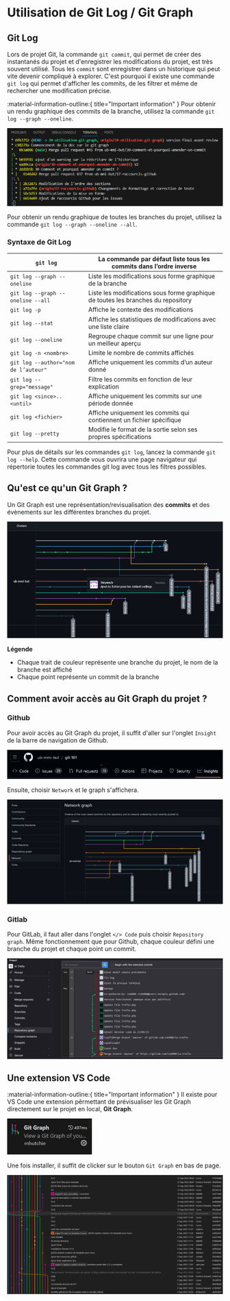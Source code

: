 # Utilisation de Git Log / Git Graph

## Git Log

Lors de projet Git, la commande `git commit`, qui permet de créer des instantanés du projet et d'enregistrer les modifications du projet, est très souvent utilisé. Tous les `commit` sont enregistrer dans un historique qui peut vite devenir compliqué à explorer. C'est pourquoi il existe une commande `git log` qui permet d'afficher les commits, de les filtrer et même de rechercher une modification précise.

:material-information-outline:{ title="Important information" }
Pour obtenir un rendu graphique des commits de la branche, utilisez la commande `git log --graph --oneline`.

![Git log graph](/assets/git-log-graph.png)

Pour obtenir un rendu graphique de toutes les branches du projet, utilisez la commande `git log --graph --oneline --all`.

### Syntaxe de Git Log

|`git log`|La commande par défaut liste tous les commits dans l’ordre inverse|
|---|---|
|`git log --graph --oneline`|Liste les modifications sous forme graphique de la branche|
|`git log --graph --oneline --all`|Liste les modifications sous forme graphique de toutes les branches du repository|
|`git log -p`|Affiche le contexte des modifications|
|`git log --stat`|Affiche les statistiques de modifications avec une liste claire|
|`git log --oneline`|Regroupe chaque commit sur une ligne pour un meilleur aperçu|
|`git log -n <nombre>`|Limite le nombre de commits affichés|
|`git log --author="nom de l’auteur"`|Affiche uniquement les commits d’un auteur donné|
|`git log --grep="message"`|Filtre les commits en fonction de leur explication|
|`git log <since>..<until>`|Affiche uniquement les commits sur une période donnée|
|`git log <fichier>`|Affiche uniquement les commits qui contiennent un fichier spécifique|
|`git log --pretty`|Modifie le format de la sortie selon ses propres spécifications|

Pour plus de détails sur les commandes `git log`, lancez la commande `git log --help`. Cette commande vous ouvrira une page navigateur qui répertorie toutes les commandes git log avec tous les filtres possibles.


## Qu'est ce qu'un Git Graph ?

Un Git Graph est une représentation/revisualisation des **commits** et des évènements sur les différentes branches du projet.

![Git Graph](</assets/ex-git-graph.png>)

**Légende**

- Chaque trait de couleur représente une branche du projet, le nom de la branche est affiché
- Chaque point représente un commit de la branche



## Comment avoir accès au Git Graph du projet ?


### Github

Pour avoir accès au Git Graph du projet, il suffit d'aller sur l'onglet `Insight` de la barre de navigation de Github.

![Nav bar Github](/assets/nav-bar-github.png)

Ensuite, choisir `Network` et le graph s'affichera.

![Git Graph Github](/assets/git-graph-github.png)


### Gitlab

Pour GitLab, il faut aller dans l'onglet `</> Code` puis choisir `Repository graph`. Même fonctionnement que pour Github, chaque couleur défini une branche du projet et chaque point un commit.

![Git Graph Gitlab](/assets/git-graph-gitlab.png)



## Une extension VS Code

:material-information-outline:{ title="Important information" }
Il existe pour VS Code une extension pêrmettant de prévisualiser les Git Graph directement sur le projet en local, **Git Graph**.

![Extension VS Code](</assets/extension-vscode.png>)

Une fois installer, il suffit de clicker sur le bouton `Git Graph` en bas de page.

![Git Graph VS Code](/assets/git-graph.png)